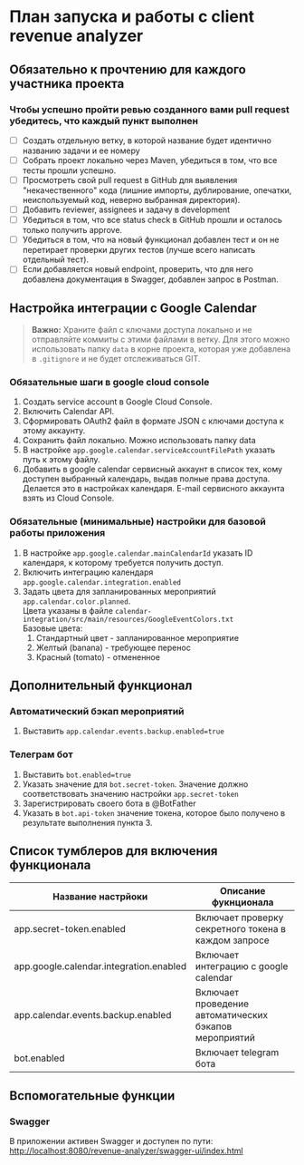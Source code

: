 # План запуска и работы с client revenue analyzer

## Обязательно к прочтению для каждого участника проекта
### Чтобы успешно пройти ревью созданного вами pull request убедитесь, что каждый пункт выполнен
- [ ] Создать отдельную ветку, в которой название будет идентично названию задачи и ее номеру
- [ ] Собрать проект локально через Maven, убедиться в том, что все тесты прошли успешно.
- [ ] Просмотреть свой pull request в GitHub для выявления "некачественного" кода (лишние импорты, дублирование, опечатки, неиспользуемый код, неверно выбранная директория).
- [ ] Добавить reviewer, assignees и задачу в development
- [ ] Убедиться в том, что все status check в GitHub прошли и осталось только получить approve.
- [ ] Убедиться в том, что на новый функционал добавлен тест и он не перетирает проверки других тестов (лучше всего написать отдельный тест).
- [ ] Если добавляется новый endpoint, проверить, что для него добавлена документация в Swagger, добавлен запрос в Postman.

## Настройка интеграции с Google Calendar

> **Важно:** Храните файл с ключами доступа локально и не отправляйте коммиты с этими файлами в ветку. Для этого можно использовать папку `data` в корне проекта, которая уже добавлена в `.gitignore` и не будет отслеживаться GIT.

### Обязательные шаги в google cloud console
1. Создать service account в Google Cloud Console.
2. Включить Calendar API.
3. Сформировать OAuth2 файл в формате JSON с ключами доступа к этому аккаунту.
4. Сохранить файл локально. Можно использовать папку data
5. В настройке `app.google.calendar.serviceAccountFilePath` указать путь к этому файлу.
6. Добавить в google calendar сервисный аккаунт в список тех, кому доступен выбранный календарь, выдав полные права доступа. Делается это в настройках календаря. E-mail сервисного аккаунта взять из Cloud Console.

### Обязательные (минимальные) настройки для базовой работы приложения
1. В настройке `app.google.calendar.mainCalendarId` указать ID календаря, к которому требуется получить доступ.
2. Включить интеграцию календаря `app.google.calendar.integration.enabled`
3. Задать цвета для запланированных мероприятий `app.calendar.color.planned`. <br>
Цвета указаны в файле `calendar-integration/src/main/resources/GoogleEventColors.txt` <br>
Базовые цвета:
   1. Стандартный цвет - запланированное мероприятие
   2. Желтый (banana) - требующее перенос
   3. Красный (tomato) - отмененное  

## Дополнительный функционал
### Автоматический бэкап мероприятий
1. Выставить `app.calendar.events.backup.enabled=true`

### Телеграм бот
1. Выставить `bot.enabled=true`
2. Указать значение для `bot.secret-token`. Значение должно соответствовать значению настройки `app.secret-token`
3. Зарегистрировать своего бота в @BotFather
4. Указать в `bot.api-token` значение токена, которое было получено в результате выполнения пункта 3.

## Список тумблеров для включения функционала
| Название настрйоки                      | Описание фукнционала                                   |
|-----------------------------------------|--------------------------------------------------------|
| app.secret-token.enabled                | Включает проверку секретного токена в каждом запросе   |
| app.google.calendar.integration.enabled | Включает интеграцию с google calendar                  |
| app.calendar.events.backup.enabled      | Включает проведение автоматических бэкапов мероприятий |
| bot.enabled                             | Включает telegram бота                                 |


## Вспомогательные функции
### Swagger

В приложении активен Swagger и доступен по пути: [http://localhost:8080/revenue-analyzer/swagger-ui/index.html](http://localhost:8080/revenue-analyzer/swagger-ui/index.html)